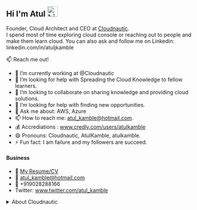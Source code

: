 <!-- Atul Kamble | GitHub Profile -->
## Hi I'm Atul <img src="https://user-images.githubusercontent.com/1303154/88677602-1635ba80-d120-11ea-84d8-d263ba5fc3c0.gif" width="28px" alt="hi">

Founder, Cloud Architect and CEO at [Cloudnautic](https://thecloudnautic.com). 
<br />I spend most of time exploring cloud console or reaching out to people and make them learn cloud.
You can also ask and follow me on Linkedin: linkedin.com/in/atuljkamble

:mailbox: Reach me out!

- 🔭 I’m currently working at @Cloudnautic
- 🌱 I’m looking for help with Spreading the Cloud Knowledge to fellow learners.
- 👯 I’m looking to collaborate on sharing knowledge and providing cloud solutions.
- 🤔 I’m looking for help with finding new opportunities.
- 💬 Ask me about: AWS, Azure
- 📫 How to reach me: atul_kamble@hotmail.com.
- 💰 Accrediations : www.credly.com/users/atulkamble
- 😄 Pronouns: Cloudnautic, AtulKamble, atulkamble.
- ⚡ Fun fact: I am failure and my followers are succeed.


#### Business
- :paperclip: [My Resume/CV](https://github.com/atulkamble/atulkamble/blob/master/Resume.pdf)
- :email: atul_kamble@hotmail.com
- 📱 +919028288166
- Twitter: www.twitter.com/atul_kamble

<details>
<summary>
  About Cloudnautic
</summary>

CloudNautic is registered consultant, member of AWS Partner Network, Microsoft Partner Network & Google Cloud Partner Advantage. From designing workloads, to handling management, governance compliance & cost, our IT Experts, Cloud Consultants can help you optimize your operations & map out your next steps towards business growth with adaptation of recent technologies.Cloudnautic helps Organisations to align IT with their business goals.

[Atul Kamble]: https://www.youtube.com/channel/UCozWfiSWpO4JZhMrASYyZ2w/about
[Cloudnautic]: https://www.youtube.com/channel/UC7bZ6MWDdX9iTlcVejtMAeQ
[javascripttutorial]: https://www.youtube.com/watch?v=D-LHKvmX37E
